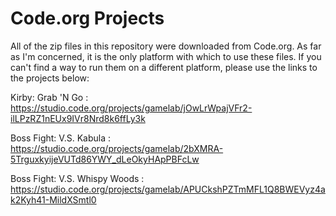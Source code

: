 # Code.org Projects
All of the zip files in this repository were downloaded from Code.org.
As far as I'm concerned, it is the only platform with which to use these files.
If you can't find a way to run them on a different platform, please use the links to the projects below:

Kirby: Grab 'N Go : https://studio.code.org/projects/gamelab/jOwLrWpajVFr2-ilLPzRZ1nEUx9IVr8Nrd8k6ffLy3k

Boss Fight: V.S. Kabula : https://studio.code.org/projects/gamelab/2bXMRA-5TrguxkyijeVUTd86YWY_dLeOkyHApPBFcLw

Boss Fight: V.S. Whispy Woods : https://studio.code.org/projects/gamelab/APUCkshPZTmMFL1Q8BWEVyz4ak2Kyh41-MildXSmtl0
